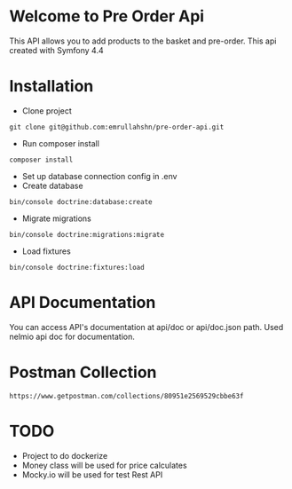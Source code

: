 # Welcome to Pre Order Api

This API allows you to add products to the basket and pre-order. This api created with Symfony 4.4

# Installation

 - Clone project
 ``````
 git clone git@github.com:emrullahshn/pre-order-api.git
 ``````
 - Run composer install
 ````
 composer install 
 ````
 - Set up database connection config in .env
 - Create database
 ````
 bin/console doctrine:database:create
````
 - Migrate migrations
 ````
 bin/console doctrine:migrations:migrate
 ````
 - Load fixtures
 ````
 bin/console doctrine:fixtures:load
 ````
 
# API Documentation
You can access API's documentation at api/doc or api/doc.json path.
Used nelmio api doc for documentation. 

# Postman Collection
```
https://www.getpostman.com/collections/80951e2569529cbbe63f
```

# TODO
 - Project to do dockerize
 - Money class will be used for price calculates
 - Mocky.io will be used for test Rest API
